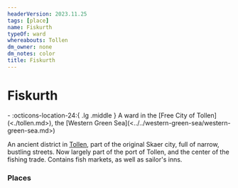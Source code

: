 ```yaml
---
headerVersion: 2023.11.25
tags: [place]
name: Fiskurth
typeOf: ward
whereabouts: Tollen
dm_owner: none
dm_notes: color
title: Fiskurth
---
```

# Fiskurth
<div class="grid cards ext-narrow-margin ext-one-column" markdown>
-    :octicons-location-24:{ .lg .middle } A ward in the [Free City of Tollen](<./tollen.md>), the [Western Green Sea](<../../western-green-sea/western-green-sea.md>)  
</div>


An ancient district in [Tollen](<./tollen.md>), part of the original Skaer city, full of narrow, bustling streets. Now largely part of the port of Tollen, and the center of the fishing trade. Contains fish markets, as well as sailor's inns. 
### Places
